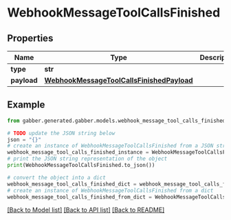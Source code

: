 # WebhookMessageToolCallsFinished


## Properties

Name | Type | Description | Notes
------------ | ------------- | ------------- | -------------
**type** | **str** |  | 
**payload** | [**WebhookMessageToolCallsFinishedPayload**](WebhookMessageToolCallsFinishedPayload.md) |  | 

## Example

```python
from gabber.generated.gabber.models.webhook_message_tool_calls_finished import WebhookMessageToolCallsFinished

# TODO update the JSON string below
json = "{}"
# create an instance of WebhookMessageToolCallsFinished from a JSON string
webhook_message_tool_calls_finished_instance = WebhookMessageToolCallsFinished.from_json(json)
# print the JSON string representation of the object
print(WebhookMessageToolCallsFinished.to_json())

# convert the object into a dict
webhook_message_tool_calls_finished_dict = webhook_message_tool_calls_finished_instance.to_dict()
# create an instance of WebhookMessageToolCallsFinished from a dict
webhook_message_tool_calls_finished_from_dict = WebhookMessageToolCallsFinished.from_dict(webhook_message_tool_calls_finished_dict)
```
[[Back to Model list]](../README.md#documentation-for-models) [[Back to API list]](../README.md#documentation-for-api-endpoints) [[Back to README]](../README.md)


